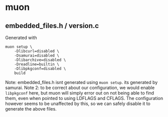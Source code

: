 # muon


## embedded_files.h / version.c
Generated with

	muon setup \
		-Dlibcurl=disabled \
		-Dsamurai=disabled \
		-Dlibarchive=disabled \
		-Dreadline=builtin \
		-Dlibpkgconf=disabled \
		build

Note: embedded_files.h isnt generated using `muon setup`. its generated by samurai.
Note 2: to be correct about our configuration, we would enable `libpkgconf` here, but muon will simply error out on not being able to find them, even when pointed to using LDFLAGS and CFLAGS. The configuration however seems to be unaffected by this, so we can safely disable it to generate the above files.
